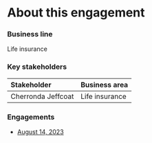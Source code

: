 # About this engagement

### Business line

Life insurance

### Key stakeholders

|Stakeholder|Business area|
|:--|:--|
|Cherronda Jeffcoat|Life insurance|

### Engagements

* [August 14, 2023](https://github.com/department-of-veterans-affairs/va.gov-team/blob/master/products/ask-va/research/Business%20line%20engagement/Life%20insurance/August%2014%2C%202023.md)
